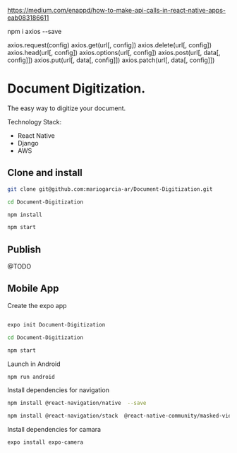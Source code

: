 https://medium.com/enappd/how-to-make-api-calls-in-react-native-apps-eab083186611

npm i axios --save

axios.request(config)
axios.get(url[, config])
axios.delete(url[, config])
axios.head(url[, config])
axios.options(url[, config])
axios.post(url[, data[, config]])
axios.put(url[, data[, config]])
axios.patch(url[, data[, config]])

# Document Digitization.

The easy way to digitize your document.

Technology Stack:
- React Native
- Django
- AWS 

## Clone and install


```bash
git clone git@github.com:mariogarcia-ar/Document-Digitization.git

cd Document-Digitization

npm install 

npm start
```

## Publish
@TODO

## Mobile App 

Create the expo app 

```bash

expo init Document-Digitization

cd Document-Digitization

npm start 

```

Launch in Android

```bash
npm run android
```

Install dependencies for navigation

```bash
npm install @react-navigation/native  --save

npm install @react-navigation/stack  @react-native-community/masked-view  react-native-screens  react-native-safe-area-context  react-native-gesture-handler  --save

```



Install dependencies for camara

```bash
expo install expo-camera
```

